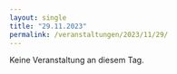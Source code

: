 ```yaml
---
layout: single
title: "29.11.2023"
permalink: /veranstaltungen/2023/11/29/
---
```


Keine Veranstaltung an diesem Tag.
